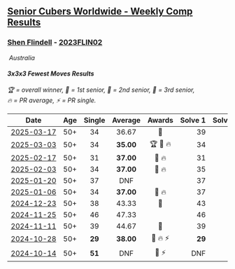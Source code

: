<style>table {white-space: nowrap;}</style>
<link rel="stylesheet" type="text/css" href="/scw-comp/css/flags.css" />

## [Senior Cubers Worldwide - Weekly Comp Results](/scw-comp/results/)
### [Shen Flindell](README.md) - [2023FLIN02](https://www.worldcubeassociation.org/persons/2023FLIN02?event=333fm)

<i class="flag flag-AU" />&nbsp;Australia

#### 3x3x3 Fewest Moves Results

<span style="white-space: nowrap;">🏆 = overall winner</span>, <span style="white-space: nowrap;">🥇 = 1st senior</span>, <span style="white-space: nowrap;">🥈 = 2nd senior</span>, <span style="white-space: nowrap;">🥉 = 3rd senior</span>, <span style="white-space: nowrap;">🔥 = PR average</span>, <span style="white-space: nowrap;">⚡ = PR single</span>.

| Date | Age | Single | Average | Awards | Solve 1 | Solve 2 | Solve 3 | Solution |
| :--: | :--: | :--: | :--: | :--: | --: | --: | --: | :-- |
| [2025-03-17](../../results/2025-03-17/333fm.md) | 50+ | 34 | 36.67 | 🥇 | 39 | 37 | 34 | [Desktop](https://www.facebook.com/events/1337425114124627/permalink/1343488380184967) / [Mobile](https://m.facebook.com/events/1337425114124627?view=permalink&id=1343488380184967) |
| [2025-03-03](../../results/2025-03-03/333fm.md) | 50+ | 34 | **35.00** | 🏆 🥇 🔥 | 34 | 36 | 35 | [Desktop](https://www.facebook.com/events/2034790080362104/permalink/2042515829589529) / [Mobile](https://m.facebook.com/events/2034790080362104?view=permalink&id=2042515829589529) |
| [2025-02-17](../../results/2025-02-17/333fm.md) | 50+ | 31 | **37.00** | 🥈 🔥 | 31 | 33 | 47 | [Desktop](https://www.facebook.com/events/1135701151362285/permalink/1141925307406536) / [Mobile](https://m.facebook.com/events/1135701151362285?view=permalink&id=1141925307406536) |
| [2025-02-03](../../results/2025-02-03/333fm.md) | 50+ | 34 | **37.00** | 🥉 🔥 | 35 | 42 | 34 | [Desktop](https://www.facebook.com/events/605002372462927/permalink/614520928177738) / [Mobile](https://m.facebook.com/events/605002372462927?view=permalink&id=614520928177738) |
| [2025-01-20](../../results/2025-01-20/333fm.md) | 50+ | 37 | DNF |  | 37 | 38 | DNF | [Desktop](https://www.facebook.com/events/2431599283867344/permalink/2439404639753475) / [Mobile](https://m.facebook.com/events/2431599283867344?view=permalink&id=2439404639753475) |
| [2025-01-06](../../results/2025-01-06/333fm.md) | 50+ | 34 | **37.00** | 🥉 🔥 | 37 | 40 | 34 | [Desktop](https://www.facebook.com/events/1116608616224962/permalink/1123060298913127) / [Mobile](https://m.facebook.com/events/1116608616224962?view=permalink&id=1123060298913127) |
| [2024-12-23](../../results/2024-12-23/333fm.md) | 50+ | 38 | 43.33 | 🥉 | 43 | 49 | 38 | [Desktop](https://www.facebook.com/events/1089321362895258/permalink/1097299788764082) / [Mobile](https://m.facebook.com/events/1089321362895258?view=permalink&id=1097299788764082) |
| [2024-11-25](../../results/2024-11-25/333fm.md) | 50+ | 46 | 47.33 |  | 46 | 50 | 46 | [Desktop](https://www.facebook.com/events/1676509486259197/permalink/1683286442248168) / [Mobile](https://m.facebook.com/events/1676509486259197?view=permalink&id=1683286442248168) |
| [2024-11-11](../../results/2024-11-11/333fm.md) | 50+ | 39 | 44.67 | 🥈 | 39 | 51 | 44 | [Desktop](https://www.facebook.com/events/1083595216209881/permalink/1090718505497552) / [Mobile](https://m.facebook.com/events/1083595216209881?view=permalink&id=1090718505497552) |
| [2024-10-28](../../results/2024-10-28/333fm.md) | 50+ | **29** | **38.00** | 🥈 🔥 ⚡ | **29** | 43 | 42 | [Desktop](https://www.facebook.com/events/1698508710710568/permalink/1701458703748902) / [Mobile](https://m.facebook.com/events/1698508710710568?view=permalink&id=1701458703748902) |
| [2024-10-14](../../results/2024-10-14/333fm.md) | 50+ | **51** | DNF | 🥉 ⚡ | DNF | **51** | 53 | [Desktop](https://www.facebook.com/events/1063108871886413/permalink/1071989687664998) / [Mobile](https://m.facebook.com/events/1063108871886413?view=permalink&id=1071989687664998) |


<!-- Global site tag (gtag.js) - Google Analytics -->
<script async src="https://www.googletagmanager.com/gtag/js?id=UA-86348435-3"></script>
<script>window.dataLayer = window.dataLayer || []; function gtag() {dataLayer.push(arguments);} gtag('js', new Date()); gtag('config', 'UA-86348435-3');</script>
